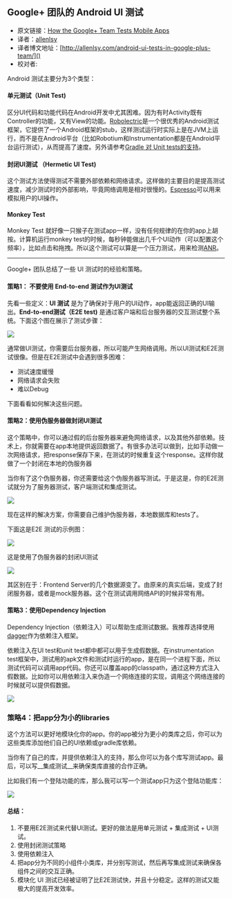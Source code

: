 Google+ 团队的 Android UI 测试
---

>
* 原文链接：[How the Google+ Team Tests Mobile Apps](http://googletesting.blogspot.sg/2013/08/how-google-team-tests-mobile-apps.html)
* 译者：[allenlsy](http://allelsy.com)
* 译者博文地址：[http://allenlsy.com/android-ui-tests-in-google-plus-team/]()
* 校对者:

Android 测试主要分为3个类型：

#### 单元测试（Unit Test)

区分UI代码和功能代码在Android开发中尤其困难。因为有时Activity既有Controller的功能，又有View的功能。[Robolectric](http://pivotal.github.io/robolectric/)是一个很优秀的Android测试框架，它提供了一个Android框架的stub，这样测试运行时实际上是在JVM上运行，而不是在Android平台（比如Robotium和Instrumentation都是在Android平台运行测试），从而提高了速度。另外请参考[Gradle 对 Unit tests的支持](http://tools.android.com/tech-docs/unit-testing-support)。

#### 封闭UI测试 （Hermetic UI Test)

这个测试方法使得测试不需要外部依赖和网络请求。这样做的主要目的是提高测试速度，减少测试时的外部影响，毕竟网络调用是相对很慢的。[Espresso](http://www.youtube.com/watch?v=T7ugmCuNxDU)可以用来模拟用户的UI操作。

#### Monkey Test

Monkey Test 就好像一只猴子在测试app一样，没有任何规律的在你的app上胡按。计算机运行monkey test的时候，每秒钟能做出几千个UI动作（可以配置这个频率），比如点击和拖拽。所以这个测试可以算是一个压力测试，用来检测[ANR](http://developer.android.com/training/articles/perf-anr.html)。

---

Google+ 团队总结了一些 UI 测试时的经验和策略。

#### 策略1： 不要使用 End-to-end 测试作为UI测试

先看一些定义：__UI 测试__ 是为了确保对于用户的UI动作，app能返回正确的UI输出。__End-to-end测试（E2E test)__ 是通过客户端和后台服务器的交互测试整个系统。下面这个图在展示了测试步骤：

![](ui-test-1.png)

通常做UI测试，你需要后台服务器，所以可能产生网络调用。所以UI测试和E2E测试很像。但是在E2E测试中会遇到很多困难：

* 测试速度缓慢
* 网络请求会失败
* 难以Debug

下面看看如何解决这些问题。

#### 策略2：使用伪服务器做封闭UI测试

这个策略中，你可以通过假的后台服务器来避免网络请求，以及其他外部依赖。技术上，你就需要在app本地提供返回数据了。有很多办法可以做到，比如手动做一次网络请求，把response保存下来，在测试的时候重复这个response。这样你就做了一个封闭在本地的伪服务器

当你有了这个伪服务器，你还需要给这个伪服务器写测试。于是这是，你的E2E测试就分为了服务器测试，客户端测试和集成测试。

![](ui-test-2.png)

现在这样的解决方案，你需要自己维护伪服务器，本地数据库和tests了。

下面这是E2E 测试的示例图：

![](ui-test-sut.jpg)

这是使用了伪服务器的封闭UI测试

![](ui-test-sut-2.jpg)

其区别在于：Frontend Server的几个数据源变了。由原来的真实后端，变成了封闭服务器，或者是mock服务器。这个在测试调用网络API的时候非常有用。

#### 策略3：使用Dependency Injection

Dependency Injection（依赖注入）可以帮助生成测试数据。我推荐选择使用[dagger](http://square.github.io/dagger/)作为依赖注入框架。

依赖注入在UI test和unit test都中都可以用于生成假数据。在instrumentation test框架中，测试用的apk文件和测试时运行的app，是在同一个进程下面，所以测试代码可以调用app代码。你还可以覆盖app的classpath，通过这种方式注入假数据。比如你可以用依赖注入来伪造一个网络连接的实现，调用这个网络连接的时候就可以提供假数据。

![](ui-test-3.png)


### 策略4：把app分为小的libraries

这个方法可以更好地模块化你的app。你的app被分为更小的类库之后，你可以为这些类库添加他们自己的UI依赖或gradle库依赖。

当你有了自己的库，并提供依赖注入的支持，那么你可以为各个库写测试app。最后，可以写__集成测试__来确保类库直接的合作正确。

比如我们有一个登陆功能的库，那么我可以写一个测试app只为这个登陆功能库：

![](ui-test-4.png)

#### 总结：

1. 不要用E2E测试来代替UI测试。更好的做法是用单元测试 + 集成测试 + UI测试。
2. 使用封闭测试策略
3. 使用依赖注入
4. 把app分为不同的小组件小类库，并分别写测试，然后再写集成测试来确保各组件之间的交互正确。
5. 模块化 UI 测试已经被证明了比E2E测试快，并且十分稳定。这样的测试又能极大的提高开发效率。
